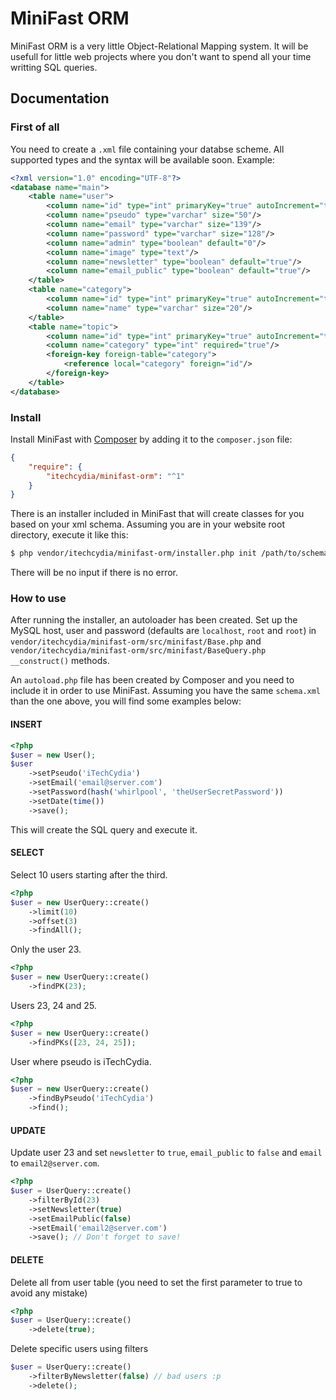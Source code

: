 # MiniFast ORM
MiniFast ORM is a very little Object-Relational Mapping system. It will be usefull for little web projects where you don't want to spend all your time writting SQL queries.

## Documentation

### First of all
You need to create a `.xml` file containing your databse scheme. All supported types and the syntax will be available soon.
Example:
```xml
<?xml version="1.0" encoding="UTF-8"?>
<database name="main">
    <table name="user">
        <column name="id" type="int" primaryKey="true" autoIncrement="true"/>
        <column name="pseudo" type="varchar" size="50"/>
        <column name="email" type="varchar" size="139"/>
        <column name="password" type="varchar" size="128"/>
        <column name="admin" type="boolean" default="0"/>
        <column name="image" type="text"/>
        <column name="newsletter" type="boolean" default="true"/>
        <column name="email_public" type="boolean" default="true"/>
    </table>
    <table name="category">
        <column name="id" type="int" primaryKey="true" autoIncrement="true"/>
        <column name="name" type="varchar" size="20"/>
    </table>
    <table name="topic">
        <column name="id" type="int" primaryKey="true" autoIncrement="true"/>
        <column name="category" type="int" required="true"/>
        <foreign-key foreign-table="category">
            <reference local="category" foreign="id"/>
        </foreign-key>
    </table>
</database>
```

### Install
Install MiniFast with [Composer](https://getcomposer.org/) by adding it to the `composer.json` file:
```json
{
    "require": {
        "itechcydia/minifast-orm": "^1"
    }
}
```
There is an installer included in MiniFast that will create classes for you based on your xml schema. Assuming you are in your website root directory, execute it like this:
```bash
$ php vendor/itechcydia/minifast-orm/installer.php init /path/to/schema.xml
```
There will be no input if there is no error.

### How to use
After running the installer, an autoloader has been created.
Set up the MySQL host, user and password (defaults are `localhost`, `root` and `root`) in `vendor/itechcydia/minifast-orm/src/minifast/Base.php` and `vendor/itechcydia/minifast-orm/src/minifast/BaseQuery.php` `__construct()` methods.

An `autoload.php` file has been created by Composer and you need to include it in order to use MiniFast. Assuming you have the same `schema.xml` than the one above, you will find some examples below:

#### INSERT
```php
<?php
$user = new User();
$user
    ->setPseudo('iTechCydia')
    ->setEmail('email@server.com')
    ->setPassword(hash('whirlpool', 'theUserSecretPassword'))
    ->setDate(time())
    ->save();
```
This will create the SQL query and execute it.

#### SELECT

Select 10 users starting after the third.
```php
<?php
$user = new UserQuery::create()
    ->limit(10)
    ->offset(3)
    ->findAll();
```

Only the user 23.
```php
<?php
$user = new UserQuery::create()
    ->findPK(23);
```

Users 23, 24 and 25.
```php
<?php
$user = new UserQuery::create()
    ->findPKs([23, 24, 25]);
```

User where pseudo is iTechCydia.
```php
<?php
$user = new UserQuery::create()
    ->findByPseudo('iTechCydia')
    ->find();
```

#### UPDATE

Update user 23 and set `newsletter` to `true`, `email_public` to `false` and `email` to `email2@server.com`.
```php
<?php
$user = UserQuery::create()
    ->filterById(23)
    ->setNewsletter(true)
    ->setEmailPublic(false)
    ->setEmail('email2@server.com')
    ->save(); // Don't forget to save!
```

#### DELETE

Delete all from user table (you need to set the first parameter to true to avoid any mistake)
```php
<?php
$user = UserQuery::create()
    ->delete(true);
```

Delete specific users using filters
```php
$user = UserQuery::create()
    ->filterByNewsletter(false) // bad users :p
    ->delete();
```
